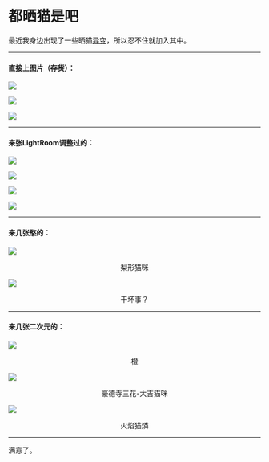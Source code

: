 # 都晒猫是吧

最近我身边出现了一些晒猫[异变](https://zh.moegirl.org.cn/幻想乡#幻想乡异变)，所以忍不住就加入其中。

------

#### 直接上图片（~~存货~~）：

![](https://i2.imgu.cc/images/2022/05/16/Ctlxg.jpg)

![](https://i2.imgu.cc/images/2022/05/16/Ctwzx.jpg)

![](https://i2.imgu.cc/images/2022/05/16/CtJXS.jpg)

------

#### 来张LightRoom调整过的：

![](https://i2.imgu.cc/images/2022/05/16/CtEnG.jpg)

![](https://i2.imgu.cc/images/2022/05/16/CtUcO.jpg)

![](https://i2.imgu.cc/images/2022/05/16/Ctm4V.jpg)

![](https://i2.imgu.cc/images/2022/05/16/Ctn6h.jpg)

------

#### 来几张憨的：

![](https://i2.imgu.cc/images/2022/05/16/CtyeD.jpg)

<center>梨形猫咪</center>

![](https://i2.imgu.cc/images/2022/05/16/CtIZ4.jpg)

<center>干坏事？</center>

------

#### 来几张二次元的：

![](https://upload.thwiki.cc/f/f6/%E6%A9%99%EF%BC%88%E5%A6%96%E5%A6%96%E6%A2%A6%E7%AB%8B%E7%BB%98%EF%BC%89.png)

<center>橙</center>

![](https://upload.thwiki.cc/1/1c/%E8%B1%AA%E5%BE%B7%E5%AF%BA%E4%B8%89%E8%8A%B1%EF%BC%88%E8%99%B9%E9%BE%99%E6%B4%9E%E7%AB%8B%E7%BB%98%EF%BC%89.png)

<center>豪德寺三花-大吉猫咪</center>

![](https://upload.thwiki.cc/4/4d/%E7%81%AB%E7%84%B0%E7%8C%AB%E7%87%90%EF%BC%88%E5%9C%B0%E7%81%B5%E6%AE%BF%E7%AB%8B%E7%BB%98%EF%BC%89.png)

<center>火焰猫燐</center>

------

满意了。